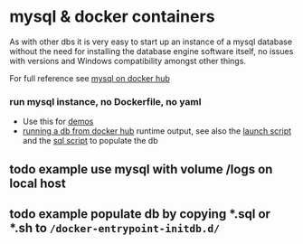 # mysql & docker containers

As with other dbs it is very easy to start up an instance of a mysql database without the need for installing the database engine software itself, no issues with versions and Windows compatibility amongst other things. 

For full reference see [mysql on docker hub](https://hub.docker.com/_/mysql)

### run mysql instance, no Dockerfile, no yaml
* Use this for [demos](MYSQLDEMO.md)
* [running a db from docker hub](MYSQL-INSTANCE.md) runtime output, see also the [launch script](standalone-mysql.sh) and the [sql script](quickdb.sql) to populate the db


## todo example use mysql with volume /logs on local host 
## todo example populate db by copying *.sql or *.sh to `/docker-entrypoint-initdb.d/` 

